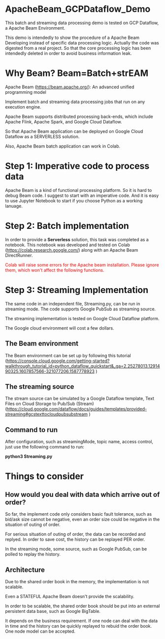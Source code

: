 # ApacheBeam_GCPDataflow_Demo
This batch and streaming data processing demo is tested on GCP Dataflow, a Apache Beam Environment.

This demo is intendedly to show the procedure of a Apache Beam Developing instead of specific data processing logic. Actually the code was digested from a real project. So that the core processing logic has been intendedly deleted in order to avoid business information leak.

# Why Beam? Beam=Batch+strEAM

Apache Beam (https://beam.apache.org/): An advanced unified programming model

Implement batch and streaming data processing jobs that run on any execution engine.

Apache Beam supports distributed processing back-ends, which include Apache Flink, Apache Spark, and Google Cloud Dataflow.

So that Apache Beam application can be deployed on Google Cloud Dataflow as a SERVERLESS solution.

Also, Apache Beam batch application can work in Colab.


# Step 1: Imperative code to process data
Apache Beam is a kind of functional processing platform. So it is hard to debug Beam code.
I suggest to start with an imperative code. And it is easy to use Jupyter Notebook to start if you choose Python as a working lanuage.

# Step 2: Batch implementation
In order to provide a **Serverless** solution, this task was completed as a notebook. 
This notebook was developed and tested on Colab (https://colab.research.google.com/) along with an Apache Beam DirectRunner.

 <font color=red>Colab will raise some errors for the Apache beam installation. Please ignore them, which won't affect the following functions.</font> 
 
# Step 3: Streaming Implementation

The same code in an independent file, Streaming.py, can be run in streaming mode. The code supports Google PubSub as streaming source.

The streaming implementation is tested on Google Cloud Dataflow platform.

The Google cloud environment will cost a few dollars.

## The Beam environment 

The Beam environment can be set up by following this tutorial (https://console.cloud.google.com/getting-started?walkthrough_tutorial_id=python_dataflow_quickstart&_ga=2.25278013.1291490325.1607857566-321077206.1587778923 )

## The streaming source
The stream source can be simulated by a Google Dataflow template, Text Files on Cloud Storage to Pub/Sub (Stream) (https://cloud.google.com/dataflow/docs/guides/templates/provided-streaming#gcstexttocloudpubsubstream ) 

## Command to run

After configuration, such as streamingMode, topic name, access control, just use the following command to run:

**python3 Streaming.py**

# Things to consider

## How would you deal with data which arrive out of order?

So far, the implement code only considers basic fault tolerance, such as bid/ask size cannot be negative, even an order size could be negative in the situation of outing of order.

For serious situation of outing of order, the data can be recorded and replyed. In order to save cost, the history can be replayed PER order.

In the streaming mode, some source, such as Google PubSub, can be polled to replay the history.

## Architecture
Due to the shared order book in the memory, the implementation is not scalable. 

Even a STATEFUL Apache Beam doesn't provide the scalability.

In order to be scalable, the shared order book should be put into an external persistent data base, such as Google BigTable.

It depends on the business requirement. If one node can deal with the data in time and the history can be quickly replayed to rebuid the order book. One node model can be accepted. 
